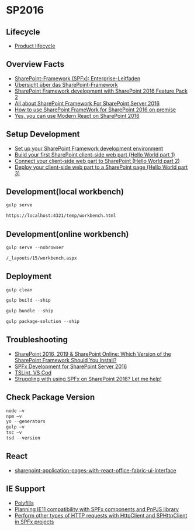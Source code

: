 # SP2016

## Lifecycle

- [Product lifecycle](https://support.microsoft.com/en-us/lifecycle/search)

## Overview Facts

- [SharePoint-Framework (SPFx): Enterprise-Leitfaden](https://docs.microsoft.com/de-de/sharepoint/dev/spfx/enterprise-guidance)
- [Übersicht über das SharePoint-Framework](https://docs.microsoft.com/de-de/sharepoint/dev/spfx/sharepoint-framework-overview)
- [SharePoint Framework development with SharePoint 2016 Feature Pack 2](https://docs.microsoft.com/en-us/sharepoint/dev/spfx/sharepoint-2016-support)
- [All about SharePoint Framework For SharePoint Server 2016](https://blog.devoworx.net/2017/09/16/sharepoint-framework-for-sharepoint-server-2016/)
- [How to use SharePoint FrameWork for SharePoint 2016 on premise](https://sharepoint.stackexchange.com/questions/233850/how-to-use-sharepoint-framework-for-sharepoint-2016-on-premise)
- [Yes, you can use Modern React on SharePoint 2016](https://blog.pathtosharepoint.com/2021/01/28/yes-you-can-use-modern-react-on-sharepoint-2016/)

## Setup Development

- [Set up your SharePoint Framework development environment](https://docs.microsoft.com/en-us/sharepoint/dev/spfx/set-up-your-development-environment)
- [Build your first SharePoint client-side web part (Hello World part 1)](https://docs.microsoft.com/en-us/sharepoint/dev/spfx/web-parts/get-started/build-a-hello-world-web-part)
- [Connect your client-side web part to SharePoint (Hello World part 2)](https://docs.microsoft.com/en-us/sharepoint/dev/spfx/web-parts/get-started/connect-to-sharepoint)
- [Deploy your client-side web part to a SharePoint page (Hello World part 3)](https://docs.microsoft.com/en-us/sharepoint/dev/spfx/web-parts/get-started/serve-your-web-part-in-a-sharepoint-page)

## Development(local workbench)

```Powershell
gulp serve
```

```html
https://localhost:4321/temp/workbench.html
```

## Development(online workbench)

```Powershell
gulp serve --nobrowser
```

```html
/_layouts/15/workbench.aspx
```

## Deployment

```Powershell
gulp clean
```

```Powershell
gulp build --ship
```

```Powershell
gulp bundle --ship
```

```Powershell
gulp package-solution --ship
```

## Troubleshooting

- [SharePoint 2016, 2019 & SharePoint Online: Which Version of the SharePoint Framework Should You Install?](https://www.voitanos.io/blog/spfx-which-version-of-spfx-generator-to-install)
- [SPFx Development for SharePoint Server 2016](https://docs.microsoft.com/en-us/sharepoint/dev/spfx/set-up-your-development-environment#spfx-development-for-sharepoint-server-2016)
- [TSLint, VS Cod](https://paulryan.com.au/2016/tslint-sharepoint-framework)
- [Struggling with using SPFx on SharePoint 2016? Let me help!](https://techcommunity.microsoft.com/t5/microsoft-365-pnp-blog/struggling-with-using-spfx-on-sharepoint-2016-let-me-help/ba-p/2511975)

## Check Package Version

```Powershell
node –v
npm –v
yo --generators
gulp –v
tsc –v
tsd --version
```

## React

- [sharepoint-application-pages-with-react-office-fabric-ui-interface](https://rasper87.wordpress.com/2018/04/03/sharepoint-application-pages-with-react-office-fabric-ui-interface)

## IE Support

- [Polyfills](https://pnp.github.io/pnpjs/documentation/polyfill/)
- [Planning IE11 compatibility with SPFx components and PnPJS library](https://asishpadhy.com/2019/05/07/dev-tips-planning-ie11-compatibility-with-spfx-components-and-pnpjs-library/)
- [Perform other types of HTTP requests with HttpClient and SPHttpClient in SPFx projects](https://www.eliostruyf.com/perform-other-types-of-http-requests-with-httpclient-and-sphttpclient-in-spfx-projects/)